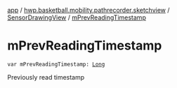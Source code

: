 [app](../../index.md) / [hwp.basketball.mobility.pathrecorder.sketchview](../index.md) / [SensorDrawingView](index.md) / [mPrevReadingTimestamp](.)

# mPrevReadingTimestamp

`var mPrevReadingTimestamp: `[`Long`](https://kotlinlang.org/api/latest/jvm/stdlib/kotlin/-long/index.html)

Previously read timestamp

